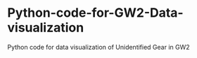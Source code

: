 # Python-code-for-GW2-Data-visualization
Python code for data visualization of Unidentified Gear in GW2
